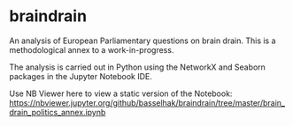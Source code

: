 # braindrain

An analysis of European Parliamentary questions on brain drain. This is a methodological annex to a work-in-progress.

The analysis is carried out in Python using the NetworkX and Seaborn packages in the Jupyter Notebook IDE. 

Use NB Viewer here to view a static version of the Notebook: https://nbviewer.jupyter.org/github/basselhak/braindrain/tree/master/brain_drain_politics_annex.ipynb 
